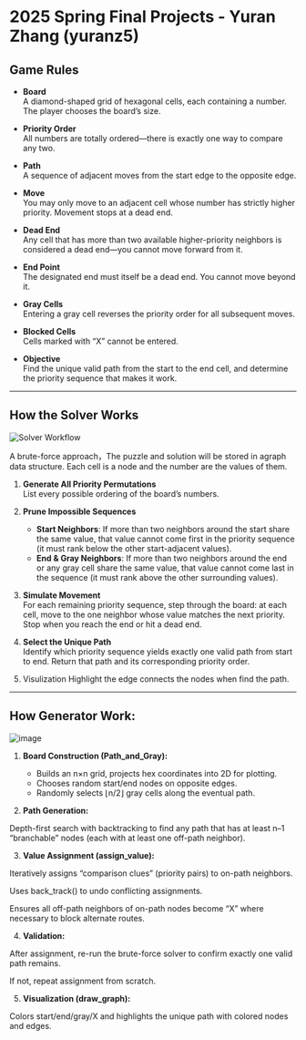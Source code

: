# 2025 Spring Final Projects - Yuran Zhang (yuranz5)

## Game Rules

- **Board**  
  A diamond-shaped grid of hexagonal cells, each containing a number. The player chooses the board’s size.

- **Priority Order**  
  All numbers are totally ordered—there is exactly one way to compare any two.

- **Path**  
  A sequence of adjacent moves from the start edge to the opposite edge.
  
- **Move**  
  You may only move to an adjacent cell whose number has strictly higher priority. Movement stops at a dead end.

- **Dead End**  
  Any cell that has more than two available higher-priority neighbors is considered a dead end—you cannot move forward from it.

- **End Point**  
  The designated end must itself be a dead end. You cannot move beyond it.

- **Gray Cells**  
  Entering a gray cell reverses the priority order for all subsequent moves.

- **Blocked Cells**  
  Cells marked with “X” cannot be entered.

- **Objective**  
  Find the unique valid path from the start to the end cell, and determine the priority sequence that makes it work.

---

## How the Solver Works

![Solver Workflow](https://github.com/user-attachments/assets/477cb020-c976-4bd5-a769-7e4e834a32f2)

A brute-force approach，The puzzle and solution will be stored in agraph data structure. Each cell is a node and the number are the values of them.

1. **Generate All Priority Permutations**  
   List every possible ordering of the board’s numbers.

2. **Prune Impossible Sequences**  
   - **Start Neighbors**: If more than two neighbors around the start share the same value, that value cannot come first in the priority sequence (it must rank below the other start-adjacent values).  
   - **End & Gray Neighbors**: If more than two neighbors around the end or any gray cell share the same value, that value cannot come last in the sequence (it must rank above the other surrounding values).

3. **Simulate Movement**  
   For each remaining priority sequence, step through the board: at each cell, move to the one neighbor whose value matches the next priority. Stop when you reach the end or hit a dead end.

4. **Select the Unique Path**  
   Identify which priority sequence yields exactly one valid path from start to end. Return that path and its corresponding priority order.
5. Visulization
   Highlight the edge connects the nodes when find the path.

---

## How Generator Work:
![image](https://github.com/user-attachments/assets/c1724215-86fd-4025-a527-bb1c114ffb57)

1. **Board Construction (Path_and_Gray):**
   - Builds an n×n grid, projects hex coordinates into 2D for plotting.
   - Chooses random start/end nodes on opposite edges.
   - Randomly selects ⌊n/2⌋ gray cells along the eventual path.

3. **Path Generation:**  

Depth-first search with backtracking to find any path that has at least n–1 “branchable” nodes (each with at least one off-path neighbor).

3. **Value Assignment (assign_value):**  

Iteratively assigns “comparison clues” (priority pairs) to on-path neighbors.

Uses back_track() to undo conflicting assignments.

Ensures all off-path neighbors of on-path nodes become “X” where necessary to block alternate routes.

4. **Validation:**  

After assignment, re-run the brute-force solver to confirm exactly one valid path remains.

If not, repeat assignment from scratch.

5. **Visualization (draw_graph):**  

Colors start/end/gray/X and highlights the unique path with colored nodes and edges.


